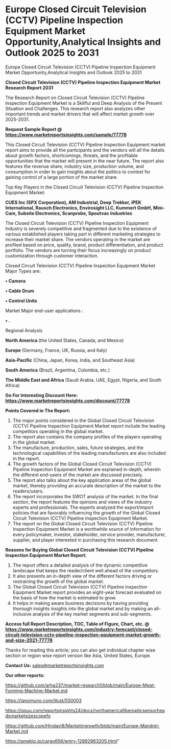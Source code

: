 # Europe Closed Circuit Television (CCTV) Pipeline Inspection Equipment Market Opportunity,Analytical Insights and Outlook 2025 to 2031
Europe Closed Circuit Television (CCTV) Pipeline Inspection Equipment Market Opportunity,Analytical Insights and Outlook 2025 to 2031

<strong>Closed Circuit Television (CCTV) Pipeline Inspection Equipment Market Research Report 2031</strong>

The Research Report on Closed Circuit Television (CCTV) Pipeline Inspection Equipment Market is a Skillful and Deep Analysis of the Present Situation and Challenges. This research report also analyzes other important trends and market drivers that will affect market growth over 2025-2031.

<strong>Request Sample Report @ <a href=https://www.marketreportsinsights.com/sample/77778>https://www.marketreportsinsights.com/sample/77778</a></strong>

This Closed Circuit Television (CCTV) Pipeline Inspection Equipment market report aims to provide all the participants and the vendors will all the details about growth factors, shortcomings, threats, and the profitable opportunities that the market will present in the near future. The report also features the revenue share, industry size, production volume, and consumption in order to gain insights about the politics to contest for gaining control of a large portion of the market share.

Top Key Players in the Closed Circuit Television (CCTV) Pipeline Inspection Equipment Market:

<strong>CUES Inc (SPX Corporation), AM Industrial, Deep Trekker, iPEK International, Rausch Electronics, Envirosight LLC, Kummert GmbH, Mini-Cam, Subsite Electronics, Scanprobe, Spoutvac Industries</strong>

The Closed Circuit Television (CCTV) Pipeline Inspection Equipment Industry is severely competitive and fragmented due to the existence of various established players taking part in different marketing strategies to increase their market share. The vendors operating in the market are profiled based on price, quality, brand, product differentiation, and product portfolio. The vendors are turning their focus increasingly on product customization through customer interaction.

Closed Circuit Television (CCTV) Pipeline Inspection Equipment Market Major Types are:

<strong>• Camera

• Cable Drum

• Control Units</strong>

Market Major end-user applications :

<strong>• .</strong>

Regional Analysis

</u><strong><b>North America</b></strong> (the United States, Canada, and Mexico)

<strong><b>Europe </b></strong>(Germany, France, UK, Russia, and Italy)

<strong><b>Asia-Pacific</b></strong> (China, Japan, Korea, India, and Southeast Asia)

<strong><b>South America</b></strong> (Brazil, Argentina, Colombia, etc.)

<strong><b>The Middle East and Africa</b></strong> (Saudi Arabia, UAE, Egypt, Nigeria, and South Africa)

<strong>Go For Interesting Discount Here: <a href=https://www.marketreportsinsights.com/discount/77778>https://www.marketreportsinsights.com/discount/77778</a></strong>

<strong>Points Covered in The Report:</strong>
<ol>
  <li>The major points considered in the Global Closed Circuit Television (CCTV) Pipeline Inspection Equipment Market report include the leading competitors operating in the global market.</li>
  <li>The report also contains the company profiles of the players operating in the global market.</li>
  <li>The manufacture, production, sales, future strategies, and the technological capabilities of the leading manufacturers are also included in the report.</li>
  <li>The growth factors of the Global Closed Circuit Television (CCTV) Pipeline Inspection Equipment Market are explained in-depth, wherein the different end-users of the market are discussed precisely.</li>
  <li>The report also talks about the key application areas of the global market, thereby providing an accurate description of the market to the readers/users.</li>
  <li>The report incorporates the SWOT analysis of the market. In the final section, the report features the opinions and views of the industry experts and professionals. The experts analyzed the export/import policies that are favorably influencing the growth of the Global Closed Circuit Television (CCTV) Pipeline Inspection Equipment Market.</li>
  <li>The report on the Global Closed Circuit Television (CCTV) Pipeline Inspection Equipment Market is a worthwhile source of information for every policymaker, investor, stakeholder, service provider, manufacturer, supplier, and player interested in purchasing this research document.</li>
</ol>
<strong>Reasons for Buying Global Closed Circuit Television (CCTV) Pipeline Inspection Equipment Market Report:</strong>

<ol>
  <li>The report offers a detailed analysis of the dynamic competitive landscape that keeps the reader/client well ahead of the competitors.</li>
  <li>It also presents an in-depth view of the different factors driving or restraining the growth of the global market.</li>
  <li>The Global Closed Circuit Television (CCTV) Pipeline Inspection Equipment Market report provides an eight-year forecast evaluated on the basis of how the market is estimated to grow.</li>
  <li>It helps in making aware business decisions by having providing thorough insights insights into the global market and by making an all-inclusive analysis of the key market segments and sub-segments.</li>
</ol>
<strong>Access full Report Description, TOC, Table of Figure, Chart, etc. @ <a href=https://www.marketreportsinsights.com/industry-forecast/closed-circuit-television-cctv-pipeline-inspection-equipment-market-growth-and-size-2021-77778>https://www.marketreportsinsights.com/industry-forecast/closed-circuit-television-cctv-pipeline-inspection-equipment-market-growth-and-size-2021-77778</a></strong>


Thanks for reading this article; you can also get individual chapter wise section or region wise report version like Asia, United States, Europe.

<strong>Contact Us:</strong>
sales@marketreportsinsights.com

<strong>Our other reports:</strong>

<a href=https://github.com/arha237/market-research1/blob/main/Europe-Meat-Forming-Machine-Market.md>https://github.com/arha237/market-research1/blob/main/Europe-Meat-Forming-Machine-Market.md</a>

<a href=https://tanomuno.com/illust/550003>https://tanomuno.com/illust/550003</a>

<a href=https://issuu.com/reportsinsights24/docs/northamericafiberopticsensorheadsmarketsizescopefo>https://issuu.com/reportsinsights24/docs/northamericafiberopticsensorheadsmarketsizescopefo</a>

<a href=https://github.com/Hindavi8/Marketingrowth/blob/main/Europe-Mandrel-Market.md>https://github.com/Hindavi8/Marketingrowth/blob/main/Europe-Mandrel-Market.md</a>

<a href=https://ameblo.jp/cargo656/entry-12892963205.html>https://ameblo.jp/cargo656/entry-12892963205.html</a>"
